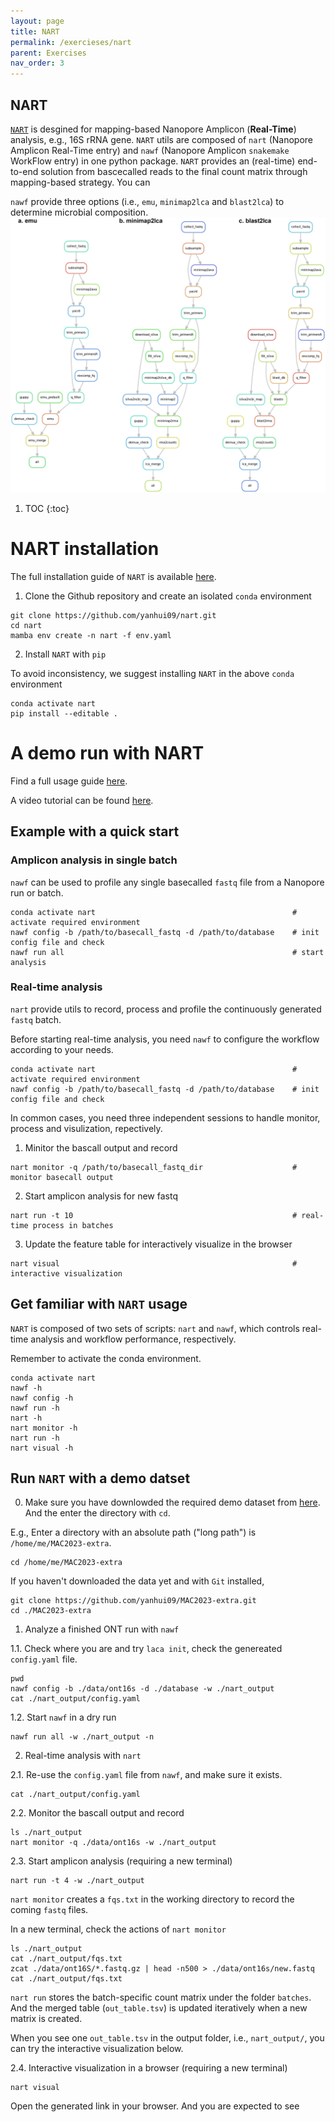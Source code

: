 ```yaml
---
layout: page
title: NART
permalink: /exercieses/nart
parent: Exercises
nav_order: 3
---
```


## NART

[`NART`](https://github.com/yanhui09/nart) is desgined for mapping-based Nanopore Amplicon (**Real-Time**) analysis, e.g., 16S rRNA gene.
`NART` utils are composed of `nart` (Nanopore Amplicon Real-Time entry) and `nawf` (Nanopore Amplicon `snakemake` WorkFlow entry) in one python package.
`NART` provides an (real-time) end-to-end solution from bascecalled reads to the final count matrix through mapping-based strategy. You can 

`nawf` provide three options (i.e., `emu`, `minimap2lca` and `blast2lca`) to determine microbial composition.
![dag](https://github.com/yanhui09/nart/blob/main/nart/workflow/resources/dag.png)

1. TOC
{:toc}

# NART installation

The full installation guide of `NART` is available [here](https://github.com/yanhui09/nart#installation).

1. Clone the Github repository and create an isolated `conda` environment
```
git clone https://github.com/yanhui09/nart.git
cd nart
mamba env create -n nart -f env.yaml 
```

2. Install `NART` with `pip`
      
To avoid inconsistency, we suggest installing `NART` in the above `conda` environment
```
conda activate nart
pip install --editable .
```

# A demo run with NART

Find a full usage guide [here](https://github.com/yanhui09/nart#usage).

A video tutorial can be found [here](https://www.youtube.com/watch?v=TkdJGLOscPg).

## Example with a quick start
### Amplicon analysis in single batch
`nawf` can be used to profile any single basecalled `fastq` file from a Nanopore run or batch.
```
conda activate nart                                            # activate required environment 
nawf config -b /path/to/basecall_fastq -d /path/to/database    # init config file and check
nawf run all                                                   # start analysis
```

### Real-time analysis
`nart` provide utils to record, process and profile the continuously generated `fastq` batch.

Before starting real-time analysis, you need `nawf` to configure the workflow according to your needs. 
```
conda activate nart                                            # activate required environment 
nawf config -b /path/to/basecall_fastq -d /path/to/database    # init config file and check
```

In common cases, you need three independent sessions to handle monitor, process and visulization, repectively.
1. Minitor the bascall output and record
```
nart monitor -q /path/to/basecall_fastq_dir                    # monitor basecall output
```
2. Start amplicon analysis for new fastq
```
nart run -t 10                                                 # real-time process in batches
```
3. Update the feature table for interactively visualize in the browser
```
nart visual                                                    # interactive visualization
```

## Get familiar with `NART` usage

`NART` is composed of two sets of scripts: `nart` and `nawf`, which controls real-time analysis and workflow performance, respectively.

Remember to activate the conda environment.
```
conda activate nart
nawf -h
nawf config -h
nawf run -h
nart -h
nart monitor -h
nart run -h
nart visual -h
```

## Run `NART` with a demo datset

0. Make sure you have downlowded the required demo dataset from [here](https://github.com/yanhui09/MAC2023-extra). And the enter the directory with `cd`. 

E.g., Enter a directory with an absolute path ("long path") is `/home/me/MAC2023-extra`.
```
cd /home/me/MAC2023-extra
```

If you haven't downloaded the data yet and with `Git` installed,

```
git clone https://github.com/yanhui09/MAC2023-extra.git
cd ./MAC2023-extra 
```

1. Analyze a finished ONT run with `nawf`

1.1. Check where you are and try `laca init`, check the genereated `config.yaml` file.
```
pwd
nawf config -b ./data/ont16s -d ./database -w ./nart_output
cat ./nart_output/config.yaml
```

1.2. Start `nawf` in a dry run 
```
nawf run all -w ./nart_output -n
```

2. Real-time analysis with `nart`

2.1. Re-use the `config.yaml` file from `nawf`, and make sure it exists.
```
cat ./nart_output/config.yaml
```

2.2. Monitor the bascall output and record
``` 
ls ./nart_output
nart monitor -q ./data/ont16s -w ./nart_output
```

2.3. Start amplicon analysis (requiring a new terminal)
```
nart run -t 4 -w ./nart_output
```

`nart monitor` creates a `fqs.txt` in the working directory to record the coming `fastq` files.

In a new terminal, check the actions of `nart monitor`
```
ls ./nart_output
cat ./nart_output/fqs.txt
zcat ./data/ont16S/*.fastq.gz | head -n500 > ./data/ont16s/new.fastq
cat ./nart_output/fqs.txt
```

`nart run` stores the batch-specific count matrix under the folder `batches`. 
And the merged table (`out_table.tsv`) is updated iteratively when a new matrix is created. 

When you see one `out_table.tsv` in the output folder, i.e., `nart_output/`,
you can try the interactive visualization below.

2.4. Interactive visualization in a browser (requiring a new terminal)
```
nart visual
```

Open the generated link in your browser. And you are expected to see